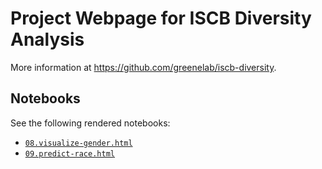 # Project Webpage for ISCB Diversity Analysis

<!-- make sure to edit this content in utils/prepare_docs.py and not docs/readme.md -->

More information at <https://github.com/greenelab/iscb-diversity>.

## Notebooks

See the following rendered notebooks:

- [`08.visualize-gender.html`](08.visualize-gender.html)
- [`09.predict-race.html`](09.predict-race.html)

